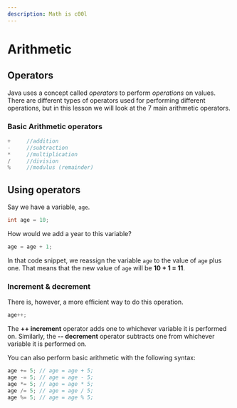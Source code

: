 ```yaml
---
description: Math is c00l
---
```


# Arithmetic

## Operators

Java uses a concept called _operators_ to perform _operations_ on values. There are different types of operators used for performing different operations, but in this lesson we will look at the 7 main arithmetic operators.

### Basic Arithmetic operators

```java
+     //addition
-     //subtraction
*     //multiplication
/     //division
%     //modulus (remainder)
```

## Using operators

Say we have a variable, `age`.

```java
int age = 10;
```

How would we add a year to this variable?

```java
age = age + 1;
```

In that code snippet, we reassign the variable `age` to the value of `age` plus one. That means that the new value of `age` will be **10 + 1 = 11**.

### Increment & decrement

There is, however, a more efficient way to do this operation.

```java
age++;
```

The **++ increment** operator adds one to whichever variable it is performed on. Similarly, the **-- decrement** operator subtracts one from whichever variable it is performed on.

You can also perform basic arithmetic with the following syntax:

```java
age += 5; // age = age + 5;
age -= 5; // age = age - 5;
age *= 5; // age = age * 5;
age /= 5; // age = age / 5;
age %= 5; // age = age % 5;
```

